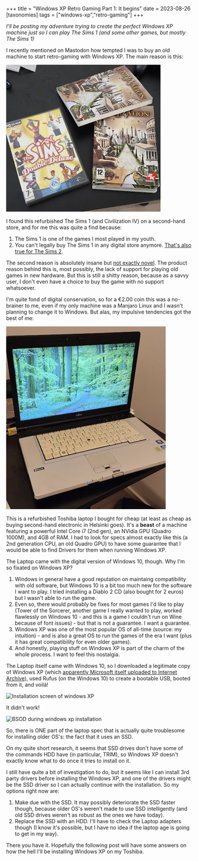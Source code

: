 +++
title =  "Windows XP Retro Gaming Part 1: It begins"
date = 2023-08-26
[taxonomies]
tags = ["windows-xp","retro-gaming"]
+++

*I'll be posting my adventure trying to create the perfect Windows XP machine just so I can play The Sims 1 (and some other games, but mostly The Sims 1)*

I recently mentioned on Mastodon how tempted I was to buy an old machine to start retro-gaming with Windows XP. The main reason is this:

![The Sims and Civilization IV](/posts/windows-xp-adventure-1/the-sims.jpg)

I found this refurbished The Sims 1 (and Civilization IV) on a second-hand store, and for me this was quite a find because:

1. The Sims 1 is one of the games I most played in my youth.
2. You can't legally buy The Sims 1 in any digital store anymore. [That's also true for The Sims 2](https://www.reddit.com/r/sims2help/comments/sxqye7/getting_the_sims_2_on_2022/).

The second reason is absolutely insane but [not exactly novel](https://gamehistory.org/87percent/). The product reason behind this is, most possibly, the lack of support for playing old games in new hardware. But this is still a shitty reason, because as a savvy user, I don't even have a choice to buy the game with no support whatsoever.

I'm quite fond of digital conservation, so for a €2.00 coin this was a no-brainer to me, even if my only machine was a Manjaro Linux and I wasn't planning to change it to Windows. But alas, my impulsive tendencies got the best of me:

![A Toshiba Laptop](/posts/windows-xp-adventure-1/toshiba.jpg)

This is a refurbished Toshiba laptop I bought for cheap (at least as cheap as buying second-hand electronic in Helsinki goes). It's a **beast** of a machine featuring a powerful Intel Core i7 (2nd gen), an NVidia GPU (Quadro 1000M), and 4GB of RAM. I had to look for specs almost exactly like this (a 2nd generation CPU, an old Quadro GPU) to have some guarantee that I would be able to find Drivers for them when running Windows XP.

The Laptop came with the digital version of Windows 10, though. Why I'm so fixated on Windows XP?

1. Windows in general have a good reputation on maintaing compatibility with old software, but Windows 10 is a bit too much new for the software I want to play. I tried installing a Diablo 2 CD (also bought for 2 euros) but I wasn't able to run the game.
2. Even so, there would probably be fixes for most games I'd like to play (Tower of the Sorcerer, another game I really wanted to play, worked flawlessly on Windows 10 - and this is a game I couldn't run on Wine because of font issues) - but that is not a guarantee. I want a guarantee.
3. Windows XP was one of the most popular OS of all-time (source: my intuition) - and is also a great OS to run the games of the era I want (plus it has great compatibility for even older games).
4. And honestly, playing stuff on Windows XP is part of the charm of the whole process. I want to feel this nostalgia.

The Laptop itself came with Windows 10, so I downloaded a legitimate copy of Windows XP (which [apparently Microsoft itself uploaded to Internet Archive](https://archive.org/details/WinXPProSP3x86)), used Rufus (on the Windows 10) to create a bootable USB, booted from it, and voilá!

![Installation screen of windows XP](windows-xp.jpg)

It didn't work!

![BSOD during windows xp installation](oops.jpg)

So, there is ONE part of the laptop spec that is actually quite troublesome for installing older OS's: the fact that it uses an SSD.

On my quite short research, it seems that SSD drives don't have some of the commands HDD have (in particular, TRIM), so Windows XP doesn't exactly know what to do once it tries to install on it.

I still have quite a bit of investigation to do, but it seems like I can install 3rd party drivers before installing the Windows XP, and one of the drivers might be the SSD driver so I can actually continue with the installation. So my options right now are:

1. Make due with the SSD. It may possibly deteriorate the SSD faster though, because older OS's weren't made to use SSD intelligently (and old SSD drives weren't as robust as the ones we have today).
2. Replace the SSD with an HDD. I'll have to check the Laptop adapters though (I know it's possible, but I have no idea if the laptop age is going to get in my way).

There you have it. Hopefully the following post will have some answers on how the hell I'll be installing Windows XP on my Toshiba.
